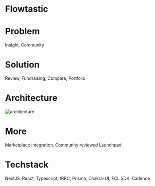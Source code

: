 # Flowtastic

# Problem
Insight, Community

# Solution
Review, Fundraising, Compare, Portfolio

# Architecture
![architecture](https://user-images.githubusercontent.com/36173828/221844465-78fe847a-c9d5-4688-87c3-1e68cc7a9597.png)


# More
Marketplace integration.
Community reviewed Launchpad.

# Techstack
NextJS, React, Typescript, tRPC, Prisma, Chakra-UI, FCL SDK, Cadence

